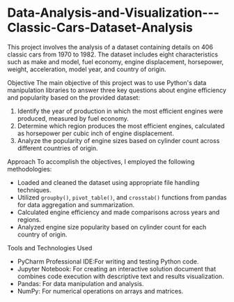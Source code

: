 # Data-Analysis-and-Visualization---Classic-Cars-Dataset-Analysis

This project involves the analysis of a dataset containing details on 406 classic cars from 1970 to 1982. The dataset includes eight characteristics such as make and model, fuel economy, engine displacement, horsepower, weight, acceleration, model year, and country of origin.

Objective
The main objective of this project was to use Python's data manipulation libraries to answer three key questions about engine efficiency and popularity based on the provided dataset:
1. Identify the year of production in which the most efficient engines were produced, measured by fuel economy.
2. Determine which region produces the most efficient engines, calculated as horsepower per cubic inch of engine displacement.
3. Analyze the popularity of engine sizes based on cylinder count across different countries of origin.

Approach
To accomplish the objectives, I employed the following methodologies:
- Loaded and cleaned the dataset using appropriate file handling techniques.
- Utilized `groupby()`, `pivot_table()`, and `crosstab()` functions from pandas for data aggregation and summarization.
- Calculated engine efficiency and made comparisons across years and regions.
- Analyzed engine size popularity based on cylinder count for each country of origin.


Tools and Technologies Used
- PyCharm Professional IDE:For writing and testing Python code.
- Jupyter Notebook: For creating an interactive solution document that combines code execution with descriptive text and results visualization.
- Pandas: For data manipulation and analysis.
- NumPy: For numerical operations on arrays and matrices.
